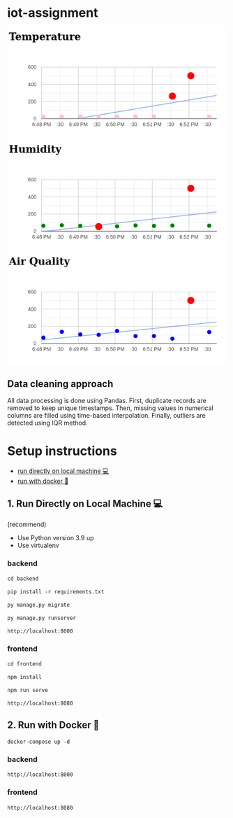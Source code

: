 # iot-assignment

![screenshot](Screenshot.png)

## Data cleaning approach

All data processing is done using Pandas. First, duplicate records are removed to keep unique timestamps. Then, missing values in numerical columns are filled using time-based interpolation. Finally, outliers are detected using IQR method.

# Setup instructions

<ul>
  <li><a href="#1-run-directly-on-local-machine-">run directly on local machine 💻</a></li>
  <li><a href="#2-run-with-docker-">run with docker 🐳</a></li>
</ul>

## 1. Run Directly on Local Machine 💻

(recommend)

<ul>
    <li>Use Python version 3.9 up</li>
    <li>Use virtualenv</li>
</ul>

### backend

```
cd backend
```

```
pip install -r requirements.txt
```

```
py manage.py migrate
```

```
py manage.py runserver
```

```
http://localhost:8000
```

### frontend

```
cd frontend
```

```
npm install
```

```
npm run serve
```

```
http://localhost:8080
```

## 2. Run with Docker 🐳

```
docker-compose up -d
```

### backend

```
http://localhost:8000
```

### frontend

```
http://localhost:8080
```
